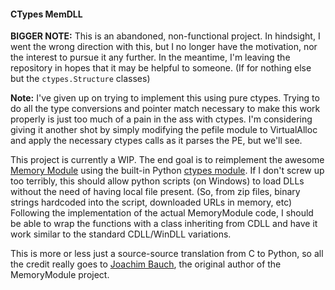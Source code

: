 #### CTypes MemDLL

**BIGGER NOTE:** This is an abandoned, non-functional project. In hindsight, I went the wrong direction with this, but I no longer have the motivation, nor the interest to pursue it any further. In the meantime, I'm leaving the repository in hopes that it may be helpful to someone. (If for nothing else but the `ctypes.Structure` classes)

**Note:** I've given up on trying to implement this using pure ctypes. Trying to do all the type conversions and pointer match necessary to make this work properly is just too much of a pain in the ass with ctypes. I'm considering giving it another shot by simply modifying the pefile module to VirtualAlloc and apply the necessary ctypes calls as it parses the PE, but we'll see.

This project is currently a WIP. The end goal is to reimplement the awesome [Memory Module](https://github.com/fancycode/MemoryModule) using the built-in Python [ctypes module](http://docs.python.org/library/ctypes.html). If I don't screw up too terribly, this should allow python scripts (on Windows) to load DLLs without the need of having local file present. (So, from zip files, binary strings hardcoded into the script, downloaded URLs in memory, etc) Following the implementation of the actual MemoryModule code, I should be able to wrap the functions with a class inheriting from CDLL and have it work similar to the standard CDLL/WinDLL variations.

This is more or less just a source-source translation from C to Python, so all the credit really goes to [Joachim Bauch](http://www.joachim-bauch.de), the original author of the MemoryModule project.
